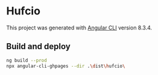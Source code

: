 # Hufcio

This project was generated with [Angular CLI](https://github.com/angular/angular-cli) version 8.3.4.

## Build and deploy
```bash
ng build --prod
npx angular-cli-ghpages --dir .\dist\hufcio\
```

